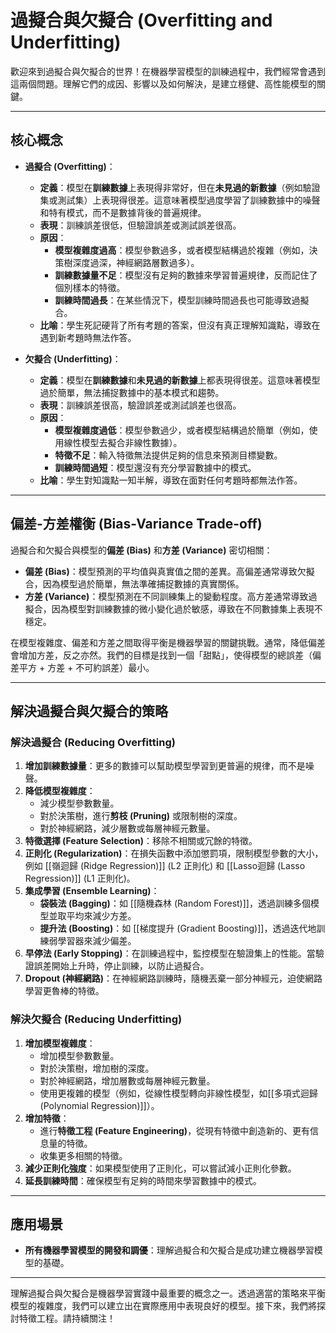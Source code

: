 # 過擬合與欠擬合 (Overfitting and Underfitting)

歡迎來到過擬合與欠擬合的世界！在機器學習模型的訓練過程中，我們經常會遇到這兩個問題。理解它們的成因、影響以及如何解決，是建立穩健、高性能模型的關鍵。

---

## 核心概念

*   **過擬合 (Overfitting)**：
    *   **定義**：模型在**訓練數據**上表現得非常好，但在**未見過的新數據**（例如驗證集或測試集）上表現得很差。這意味著模型過度學習了訓練數據中的噪聲和特有模式，而不是數據背後的普遍規律。
    *   **表現**：訓練誤差很低，但驗證誤差或測試誤差很高。
    *   **原因**：
        *   **模型複雜度過高**：模型參數過多，或者模型結構過於複雜（例如，決策樹深度過深，神經網路層數過多）。
        *   **訓練數據量不足**：模型沒有足夠的數據來學習普遍規律，反而記住了個別樣本的特徵。
        *   **訓練時間過長**：在某些情況下，模型訓練時間過長也可能導致過擬合。
    *   **比喻**：學生死記硬背了所有考題的答案，但沒有真正理解知識點，導致在遇到新考題時無法作答。

*   **欠擬合 (Underfitting)**：
    *   **定義**：模型在**訓練數據**和**未見過的新數據**上都表現得很差。這意味著模型過於簡單，無法捕捉數據中的基本模式和趨勢。
    *   **表現**：訓練誤差很高，驗證誤差或測試誤差也很高。
    *   **原因**：
        *   **模型複雜度過低**：模型參數過少，或者模型結構過於簡單（例如，使用線性模型去擬合非線性數據）。
        *   **特徵不足**：輸入特徵無法提供足夠的信息來預測目標變數。
        *   **訓練時間過短**：模型還沒有充分學習數據中的模式。
    *   **比喻**：學生對知識點一知半解，導致在面對任何考題時都無法作答。

---

## 偏差-方差權衡 (Bias-Variance Trade-off)

過擬合和欠擬合與模型的**偏差 (Bias)** 和**方差 (Variance)** 密切相關：

*   **偏差 (Bias)**：模型預測的平均值與真實值之間的差異。高偏差通常導致欠擬合，因為模型過於簡單，無法準確捕捉數據的真實關係。
*   **方差 (Variance)**：模型預測在不同訓練集上的變動程度。高方差通常導致過擬合，因為模型對訓練數據的微小變化過於敏感，導致在不同數據集上表現不穩定。

在模型複雜度、偏差和方差之間取得平衡是機器學習的關鍵挑戰。通常，降低偏差會增加方差，反之亦然。我們的目標是找到一個「甜點」，使得模型的總誤差（偏差平方 + 方差 + 不可約誤差）最小。

---

## 解決過擬合與欠擬合的策略

### 解決過擬合 (Reducing Overfitting)

1.  **增加訓練數據量**：更多的數據可以幫助模型學習到更普遍的規律，而不是噪聲。
2.  **降低模型複雜度**：
    *   減少模型參數數量。
    *   對於決策樹，進行**剪枝 (Pruning)** 或限制樹的深度。
    *   對於神經網路，減少層數或每層神經元數量。
3.  **特徵選擇 (Feature Selection)**：移除不相關或冗餘的特徵。
4.  **正則化 (Regularization)**：在損失函數中添加懲罰項，限制模型參數的大小，例如 [[嶺迴歸 (Ridge Regression)]] (L2 正則化) 和 [[Lasso迴歸 (Lasso Regression)]] (L1 正則化)。
5.  **集成學習 (Ensemble Learning)**：
    *   **袋裝法 (Bagging)**：如 [[隨機森林 (Random Forest)]]，透過訓練多個模型並取平均來減少方差。
    *   **提升法 (Boosting)**：如 [[梯度提升 (Gradient Boosting)]]，透過迭代地訓練弱學習器來減少偏差。
6.  **早停法 (Early Stopping)**：在訓練過程中，監控模型在驗證集上的性能。當驗證誤差開始上升時，停止訓練，以防止過擬合。
7.  **Dropout (神經網路)**：在神經網路訓練時，隨機丟棄一部分神經元，迫使網路學習更魯棒的特徵。

### 解決欠擬合 (Reducing Underfitting)

1.  **增加模型複雜度**：
    *   增加模型參數數量。
    *   對於決策樹，增加樹的深度。
    *   對於神經網路，增加層數或每層神經元數量。
    *   使用更複雜的模型（例如，從線性模型轉向非線性模型，如[[多項式迴歸 (Polynomial Regression)]]）。
2.  **增加特徵**：
    *   進行**特徵工程 (Feature Engineering)**，從現有特徵中創造新的、更有信息量的特徵。
    *   收集更多相關的特徵。
3.  **減少正則化強度**：如果模型使用了正則化，可以嘗試減小正則化參數。
4.  **延長訓練時間**：確保模型有足夠的時間來學習數據中的模式。

---

## 應用場景

*   **所有機器學習模型的開發和調優**：理解過擬合和欠擬合是成功建立機器學習模型的基礎。

---

理解過擬合與欠擬合是機器學習實踐中最重要的概念之一。透過適當的策略來平衡模型的複雜度，我們可以建立出在實際應用中表現良好的模型。接下來，我們將探討特徵工程。請持續關注！
